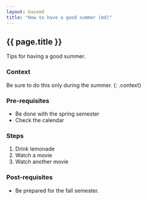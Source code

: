 ```yaml
---
layout: basemd
title: "How to have a good summer (md)"
---
```

## {{ page.title }}

Tips for having a good summer. 

<div id="pepe">

### Context 

Be sure to do this only during the summer. {: .context}
<div>

### Pre-requisites

* Be done with the spring semester 
* Check the calendar 

### Steps

1. Drink lemonade
1. Watch a movie 
1. Watch another movie

### Post-requisites

* Be prepared for the fall semester. 
